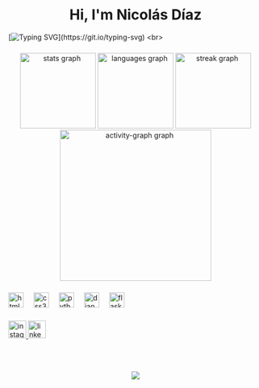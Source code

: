 <h1 align="center">Hi, I'm Nicolás Díaz</h1>

[![Typing SVG](https://readme-typing-svg.demolab.com?font=Cascadia+code&size=25&duration=3000&pause=1000&color=blue&random=false&width=435&lines=Welcome+to+my+site;I'm+a+Python+Developer;I'm+19-years+old;)](https://git.io/typing-svg)
<br>
###
<div align="center">
  <img src="https://github-readme-stats.vercel.app/api?username=N1CKWEB&hide_title=false&hide_rank=false&show_icons=true&include_all_commits=true&count_private=true&disable_animations=false&theme=codeSTACKr&locale=en&hide_border=false&order=1" height="150" alt="stats graph"  />
  <img src="https://github-readme-stats.vercel.app/api/top-langs?username=N1CKWEB&locale=en&hide_title=false&layout=compact&card_width=320&langs_count=5&theme=codeSTACKr&hide_border=false&order=2" height="150" alt="languages graph"  />
  <img src="https://streak-stats.demolab.com?user=N1CKWEB&locale=en&mode=daily&theme=codeSTACKr&hide_border=false&border_radius=5&order=3" height="150" alt="streak graph"  />
  <img src="https://github-readme-activity-graph.vercel.app/graph?username=N1CKWEB&radius=16&theme=modern-lilac&area=true&order=5" height="300" alt="activity-graph graph"  />
</div>

###

<div align="left">
  <img src="https://skillicons.dev/icons?i=html" height="30" alt="html5 logo"  />
  <img width="12" />
  <img src="https://skillicons.dev/icons?i=css" height="30" alt="css3 logo"  />
  <img width="12" />
  <img src="https://skillicons.dev/icons?i=py" height="30" alt="python logo"  />
  <img width="12" />
  <img src="https://skillicons.dev/icons?i=django" height="30" alt="django logo"  />
  <img width="12" />
  <img src="https://skillicons.dev/icons?i=flask" height="30" alt="flask logo"  />
</div>

###

<div align="left">
  <a href="https://www.instagram.com/n1colass_dev/" target="_blank">
    <img src="https://img.shields.io/static/v1?message=Instagram&logo=instagram&label=&color=E4405F&logoColor=white&labelColor=&style=for-the-badge" height="35" alt="instagram logo"  />
  </a>
  <a href="https://www.linkedin.com/in/nicol%C3%A1s-d%C3%ADaz-09aa02208/" target="_blank">
    <img src="https://img.shields.io/static/v1?message=LinkedIn&logo=linkedin&label=&color=0077B5&logoColor=white&labelColor=&style=for-the-badge" height="35" alt="linkedin logo"  />
  </a>
</div>

###

<br clear="both">


###


<div align="center">
  <img src="https://profile-counter.glitch.me/N1CKWEB/count.svg?"  />
</div>

###
